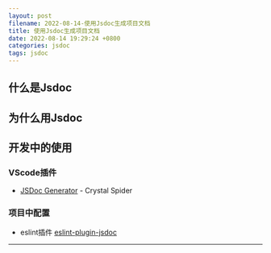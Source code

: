 ```yaml
---
layout: post
filename: 2022-08-14-使用Jsdoc生成项目文档
title: 使用Jsdoc生成项目文档
date: 2022-08-14 19:29:24 +0800
categories: jsdoc
tags: jsdoc
---
```


## 什么是Jsdoc

## 为什么用Jsdoc

## 开发中的使用

### VScode插件 

- [JSDoc Generator][1] - Crystal Spider


### 项目中配置 

- eslint插件 [eslint-plugin-jsdoc][2]


-----

[1]:https://marketplace.visualstudio.com/items?itemName=crystal-spider.jsdoc-generator
[2]:https://www.npmjs.com/package/eslint-plugin-jsdoc